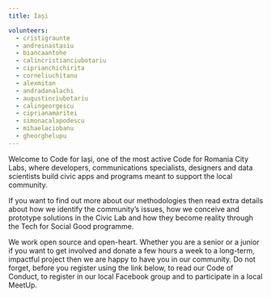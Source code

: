 ```yaml
---
title: Iași

volunteers:
  - cristigraunte
  - andreinastasiu
  - biancaantohe
  - calincristianciubotariu
  - ciprianchichirita
  - corneliuchitanu
  - alexmitan
  - andradanalachi
  - augustinciubotariu
  - calingeorgescu
  - ciprianamaritei
  - simonacalapodescu
  - mihaelaciobanu
  - gheorghelupu
---
```


Welcome to Code for Iași, one of the most active Code for Romania City Labs, where developers, communications specialists, designers and data scientists build civic apps and programs meant to support the local community. 

If you want to find out more about our methodologies then read extra details about how we identify the community’s issues, how we conceive and prototype solutions in the Civic Lab and how they become reality through the Tech for Social Good programme. 

We work open source and open-heart. Whether you are a senior or a junior if you want to get involved and donate a few hours a week to a long-term, impactful project then we are happy to have you in our community. Do not forget, before you register using the link below, to read our Code of Conduct, to register in our local Facebook group and to participate in a local MeetUp.
